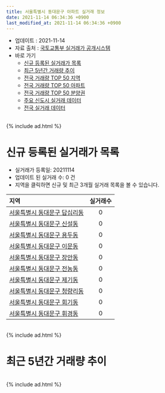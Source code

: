 ```yaml
---
title: 서울특별시 동대문구 아파트 실거래 정보
date: 2021-11-14 06:34:36 +0900
last_modified_at: 2021-11-14 06:34:36 +0900
---
```


* 업데이트 : 2021-11-14
* 자료 출처 : [국토교통부 실거래가 공개시스템](http://rt.molit.go.kr)
* 바로 가기
    * [신규 등록된 실거래가 목록](#신규-등록된-실거래가-목록)
    * [최근 5년간 거래량 추이](#최근-5년간-거래량-추이)
    * [전국 거래량 TOP 50 지역](https://inasie.github.io/apt-trade-info/최근-3개월-전국에서-가장-거래가-많이-발생한-지역)
    * [전국 거래량 TOP 50 아파트](https://inasie.github.io/apt-trade-info/최근-3개월-전국에서-가장-거래가-많이-발생한-아파트)
    * [전국 거래량 TOP 50 분양권](https://inasie.github.io/apt-trade-info/최근-3개월-전국에서-가장-거래가-많이-발생한-분양권)
    * [주요 신도시 실거래 데이터](https://inasie.github.io/apt-trade-info/주요-신도시)
    * [전국 실거래 데이터](https://inasie.github.io/apt-trade-info/전국)

<br>
{% include ad.html %}
<br>

# 신규 등록된 실거래가 목록
* 실거래가 등록일: 20211114
* 업데이트 된 실거래 수: 0 건
* 지역을 클릭하면 신규 및 최근 3개월 실거래 목록을 볼 수 있습니다.


|지역|실거래수|
|:---|:---:|
|[서울특별시 동대문구 답십리동](https://inasie.github.io/apt-trade-info/서울특별시-동대문구-답십리동)|0|
|[서울특별시 동대문구 신설동](https://inasie.github.io/apt-trade-info/서울특별시-동대문구-신설동)|0|
|[서울특별시 동대문구 용두동](https://inasie.github.io/apt-trade-info/서울특별시-동대문구-용두동)|0|
|[서울특별시 동대문구 이문동](https://inasie.github.io/apt-trade-info/서울특별시-동대문구-이문동)|0|
|[서울특별시 동대문구 장안동](https://inasie.github.io/apt-trade-info/서울특별시-동대문구-장안동)|0|
|[서울특별시 동대문구 전농동](https://inasie.github.io/apt-trade-info/서울특별시-동대문구-전농동)|0|
|[서울특별시 동대문구 제기동](https://inasie.github.io/apt-trade-info/서울특별시-동대문구-제기동)|0|
|[서울특별시 동대문구 청량리동](https://inasie.github.io/apt-trade-info/서울특별시-동대문구-청량리동)|0|
|[서울특별시 동대문구 회기동](https://inasie.github.io/apt-trade-info/서울특별시-동대문구-회기동)|0|
|[서울특별시 동대문구 휘경동](https://inasie.github.io/apt-trade-info/서울특별시-동대문구-휘경동)|0|


<br>
{% include ad.html %}
<br>

# 최근 5년간 거래량 추이


<div style="width:100%;">
    <canvas id="deal_progress" height="200"></canvas>
</div>

<script>
new Chart(document.getElementById("deal_progress"), {
    type: 'line',
    data: {
        labels: ['201611','201612','201701','201702','201703','201704','201705','201706','201707','201708','201709','201710','201711','201712','201801','201802','201803','201804','201805','201806','201807','201808','201809','201810','201811','201812','201901','201902','201903','201904','201905','201906','201907','201908','201909','201910','201911','201912','202001','202002','202003','202004','202005','202006','202007','202008','202009','202010','202011','202012','202101','202102','202103','202104','202105','202106','202107','202108','202109','202110','202111'],
        datasets: [{
            label: '매매',
            pointRadius: 1,
            data: [238, 160, 173, 233, 312, 336, 449, 438, 533, 292, 256, 237, 284, 299, 514, 373, 385, 154, 157, 181, 235, 530, 247, 141, 125, 106, 96, 72, 108, 106, 131, 201, 304, 296, 236, 396, 460, 453, 295, 345, 177, 119, 218, 572, 432, 207, 156, 166, 232, 300, 276, 120, 149, 241, 351, 148, 200, 148, 97, 107, 6],
            borderColor: "rgba(255, 201, 14, 1)",
            backgroundColor: "rgba(255, 201, 14, 0.5)",
            fill: false,
            lineTension: 0
        },{
            label: '전월세',
            pointRadius: 1,
            data: [310, 358, 366, 378, 348, 297, 323, 324, 377, 311, 307, 249, 317, 332, 389, 346, 468, 365, 332, 461, 475, 417, 348, 404, 324, 364, 463, 379, 432, 303, 386, 394, 395, 365, 311, 402, 352, 459, 466, 578, 363, 446, 469, 504, 596, 445, 383, 401, 444, 398, 496, 499, 516, 735, 798, 536, 468, 441, 390, 352, 70],
            borderColor: "rgba(0, 141, 185, 1)",
            backgroundColor: "rgba(0, 141, 185, 0.5)",
            fill: false,
            lineTension: 0
        }
        ]
    },
    options: {
        responsive: true,
        title: {
            display: false
        },
        tooltips: {
            mode: 'index',
            intersect: false
        },
        hover: {
            mode: 'nearest',
            intersect: true
        },
        scales: {
            xAxes: [{
                display: true,
                scaleLabel: {
                    display: true,
                    labelString: '년/월'
                }
            }],
            yAxes: [{
                display: true,
                ticks: {
                    suggestedMin: 0,
                },
                scaleLabel: {
                    display: true,
                    labelString: '실거래 수'
                }
            }]
        }
    }
});

</script>


<br>
{% include ad.html %}
<br>

